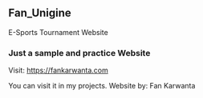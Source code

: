 ## Fan_Unigine
E-Sports Tournament Website

### Just a sample and practice Website

Visit: https://fankarwanta.com

You can visit it in my projects.
Website by: Fan Karwanta
